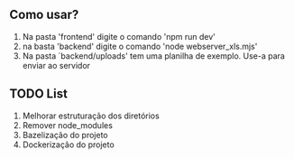 ## Como usar?
1. Na pasta 'frontend' digite o comando 'npm run dev'
2. na basta 'backend' digite o comando 'node webserver_xls.mjs'
3. Na pasta ´backend/uploads' tem uma planilha de exemplo. Use-a para enviar ao servidor

## TODO List
1. Melhorar estruturação dos diretórios
2. Remover node_modules
3. Bazelização do projeto
4. Dockerização do projeto
